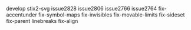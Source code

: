 develop
stix2-svg
issue2828
issue2806
issue2766
issue2764
fix-accentunder
fix-symbol-maps
fix-invisibles
fix-movable-limits
fix-sideset
fix-parent
linebreaks
fix-align
